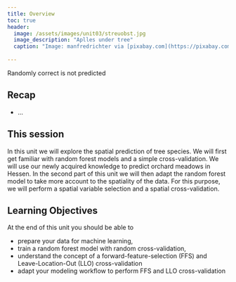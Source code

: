 ```yaml
---
title: Overview
toc: true
header:
  image: /assets/images/unit03/streuobst.jpg
  image_description: "Aplles under tree"
  caption: "Image: manfredrichter via [pixabay.com](https://pixabay.com/de/photos/%C3%A4pfel-streuobst-obstbaum-apfelbaum-3684775/)"
 
---
```


Randomly correct is not predicted

<!--more-->

## Recap

* ...

## This session

In this unit we will explore the spatial prediction of tree species. We will first get familiar with random forest models and a simple cross-validation. We will use our newly acquired knowledge to predict orchard meadows in Hessen. In the second part of this unit we will then adapt the random forest model to take more account to the spatiality of the data. For this purpose, we will perform a spatial variable selection and a spatial cross-validation.

## Learning Objectives

At the end of this unit you should be able to


* prepare your data for machine learning,
* train a random forest model with random cross-validation, 
* understand the concept of a forward-feature-selection (FFS) and Leave-Location-Out (LLO) cross-validation
* adapt your modeling workflow to perform FFS and LLO cross-validation
